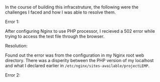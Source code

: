In the course of building this infracstruture, the following were the challenges I faced and how I was able to resolve them.

Error 1:

After configuring Nginx to use PHP processor, I recieved a 502 error while trying to access the test file through the browser.

Resolution:

Found out the error was from the configuration in my Nginx root web directory. There was a disperity between the PHP version of my localhost and what I declared earlier in `/etc/nginx/sites-available/projectLEMP`.


Error 2:



